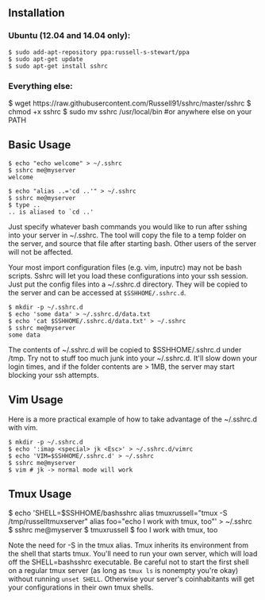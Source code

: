 <h2>Installation</h2>

<h3>Ubuntu (12.04 and 14.04 only):</h3>
    
    $ sudo add-apt-repository ppa:russell-s-stewart/ppa
    $ sudo apt-get update
    $ sudo apt-get install sshrc


<h3>Everything else:</h3>
    $ wget https://raw.githubusercontent.com/Russell91/sshrc/master/sshrc
    $ chmod +x sshrc
    $ sudo mv sshrc /usr/local/bin #or anywhere else on your PATH


<h2>Basic Usage</h2>

    $ echo "echo welcome" > ~/.sshrc
    $ sshrc me@myserver
    welcome

    $ echo "alias ..='cd ..'" > ~/.sshrc
    $ sshrc me@myserver
    $ type ..
    .. is aliased to `cd ..'

Just specify whatever bash commands you would like to run after sshing into your server in ~/.sshrc. The tool will copy the file to a temp folder on the server, and source that file after starting bash. Other users of the server will not be affected.

Your most import configuration files (e.g. vim, inputrc) may not be bash scripts. Sshrc will let you load these configurations into your ssh session. Just put the config files into a ~/.sshrc.d directory. They will be copied to the server and can be accessed at `$SSHHOME/.sshrc.d`.

    $ mkdir -p ~/.sshrc.d
    $ echo 'some data' > ~/.sshrc.d/data.txt
    $ echo 'cat $SSHHOME/.sshrc.d/data.txt' > ~/.sshrc
    $ sshrc me@myserver
    some data
    
The contents of ~/.sshrc.d will be copied to $SSHHOME/.sshrc.d under /tmp. Try not to stuff too much junk into your ~/.sshrc.d. It'll slow down your login times, and if the folder contents are > 1MB, the server may start blocking your ssh attempts.

<h2>Vim Usage</h2>
Here is a more practical example of how to take advantage of the ~/.sshrc.d with vim.

    $ mkdir -p ~/.sshrc.d
    $ echo ':imap <special> jk <Esc>' > ~/.sshrc.d/vimrc
    $ echo 'VIM=$SSHHOME/.sshrc.d' > ~/.sshrc
    $ sshrc me@myserver
    $ vim # jk -> normal mode will work

<h2>Tmux Usage</h2>
    $ echo 'SHELL=$SSHHOME/bashsshrc
      alias tmuxrussell="tmux -S /tmp/russelltmuxserver"
      alias foo="echo I work with tmux, too"' > ~/.sshrc
    $ sshrc me@myserver
    $ tmuxrussell
    $ foo
    I work with tmux, too
    
Note the need for -S in the tmux alias. Tmux inherits its environment from the shell that starts tmux. You'll need to run your own server, which will load off the SHELL=bashsshrc executable. Be careful not to start the first shell on a regular tmux server (as long as `tmux ls` is nonempty you're okay) without running `unset SHELL`. Otherwise your server's coinhabitants will get your configurations in their own tmux shells.
